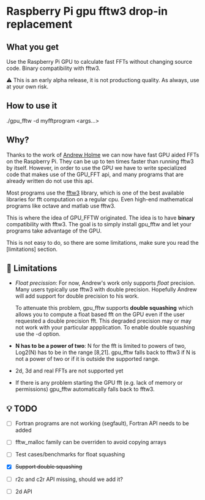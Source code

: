 # Raspberry Pi gpu fftw3 drop-in replacement

## What you get
Use the Raspberry Pi GPU to calculate fast FFTs without changing
source code.  Binary compatibility with fftw3.

:warning: This is an early alpha release, it is not productiong
quality. As always, use at your own risk.

## How to use it
./gpu_fftw -d myfftprogram <args...>

## Why?
Thanks to the work of [Andrew Holme](http://www.aholme.co.uk/GPU_FFT/Main.htm) we
can now have fast GPU aided FFTs on the Raspberry Pi. They can be up to ten
times faster than running fftw3 by itself. However, in order
to use the GPU we have to write specialized code that makes use of the
GPU_FFT api, and many programs that are already written do not use
this api.

Most programs use the [fftw3](http://www.fftw.org) library, which is
one of the best available libraries for fft computation on a regular cpu. Even
high-end mathematical programs like octave and matlab use fftw3.

This is where the idea of GPU_FFTW  originated. The idea is to have
**binary** compatibility with fftw3. The goal is to simply install
gpu_fftw and let your programs take advantage of the GPU.

This is not easy to do, so there are some limitations, make sure
you read the [limitations] section.

## :eyes: Limitations

* *Float precission*: For now, Andrew's work only supports _float_ precision.
  Many users typically use fftw3 with double precision. Hopefully
  Andrew will add support for double precision to his work.

  To attenuate this problem, gpu_fftw supports **double squashing** which allows
  you to compute a float based fft on the GPU even if the user
  requested a double precision fft. This degraded precision may or may not
  work with your particular appplication. To enable double squashing use
  the -d option.

* **N has to be a power of two**: N for the fft is limited to powers of two,
  Log2(N) has to be in the range [8,21]. gpu_fftw falls back to fftw3 if N is
  not a power of two or if it is
  outside the supported range.

* 2d, 3d and real FFTs are not supported yet

* If there is any problem starting the GPU fft (e.g. lack of memory or
  permissions) gpu_fftw automatically falls back to fftw3.

## :bulb: TODO
- [ ] Fortran programs are not working (segfault), Fortran API needs to be added
- [ ] fftw_malloc family can be overriden to avoid copying arrays
- [ ] Test cases/benchmarks for float squashing
- [x] ~~Support double squashing~~
- [ ] r2c and c2r API missing, should we add it?
- [ ] 2d API



